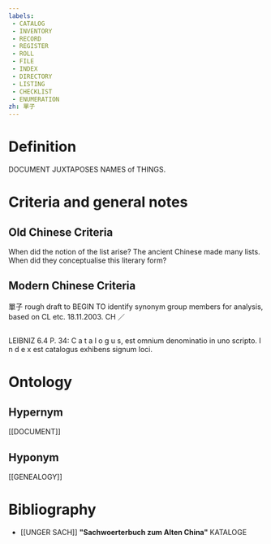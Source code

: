 ```yaml
---
labels: 
 - CATALOG
 - INVENTORY
 - RECORD
 - REGISTER
 - ROLL
 - FILE
 - INDEX
 - DIRECTORY
 - LISTING
 - CHECKLIST
 - ENUMERATION
zh: 單子
---
```


# Definition
DOCUMENT JUXTAPOSES NAMES of THINGS.
# Criteria and general notes
## Old Chinese Criteria
When did the notion of the list arise? The ancient Chinese made many lists. When did they conceptualise this literary form?
## Modern Chinese Criteria
單子
rough draft to BEGIN TO identify synonym group members for analysis, based on CL etc. 18.11.2003. CH ／
## 
LEIBNIZ 6.4 P. 34: C a t a l o g u s, est omnium denominatio in uno scripto.
I n d e x est catalogus exhibens signum loci.
# Ontology

## Hypernym
[[DOCUMENT]]
## Hyponym
[[GENEALOGY]]
# Bibliography
- [[UNGER SACH]]
**"Sachwoerterbuch zum Alten China"** 
KATALOGE